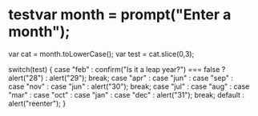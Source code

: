 # testvar month = prompt("Enter a month");
var cat = month.toLowerCase();
var test = cat.slice(0,3);

switch(test) {
   case "feb" : confirm("Is it a leap year?") === false ? alert("28") : alert("29"); break;
   case "apr" : 
   case "jun" : 
   case "sep" :  
   case "nov" : 
   case "jun" : alert("30"); break;
   case "jul" : 
   case "aug" : 
   case "mar" : 
   case "oct" : 
   case "jan" : 
   case "dec" : alert("31"); break;
default : alert("reenter");
}
